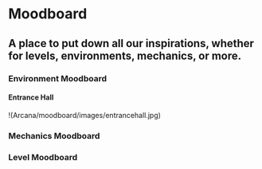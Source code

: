 # Moodboard
## A place to put down all our inspirations, whether for levels, environments, mechanics, or more.

### Environment Moodboard


#### Entrance Hall
!(Arcana/moodboard/images/entrancehall.jpg)


### Mechanics Moodboard

### Level Moodboard
